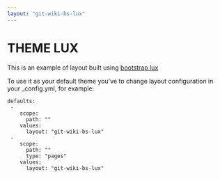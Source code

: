 ```yaml
---
layout: "git-wiki-bs-lux"
---
```


# THEME LUX


This is an example of layout built using [bootstrap lux](https://bootswatch.com/lux/)


To use it as your default theme you've to change layout configuration in your _config.yml, for example:

```
defaults:
 -
    scope:
      path: ""
    values:
      layout: "git-wiki-bs-lux"
 -
    scope:
      path: ""
      type: "pages"
    values:
      layout: "git-wiki-bs-lux"
```


